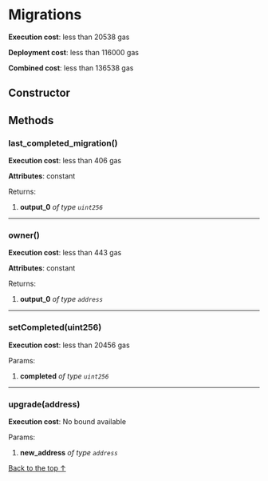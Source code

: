 # Migrations


**Execution cost**: less than 20538 gas

**Deployment cost**: less than 116000 gas

**Combined cost**: less than 136538 gas

## Constructor






## Methods
### last_completed_migration()


**Execution cost**: less than 406 gas

**Attributes**: constant



Returns:


1. **output_0** *of type `uint256`*

--- 
### owner()


**Execution cost**: less than 443 gas

**Attributes**: constant



Returns:


1. **output_0** *of type `address`*

--- 
### setCompleted(uint256)


**Execution cost**: less than 20456 gas


Params:

1. **completed** *of type `uint256`*


--- 
### upgrade(address)


**Execution cost**: No bound available


Params:

1. **new_address** *of type `address`*


[Back to the top ↑](#migrations)
